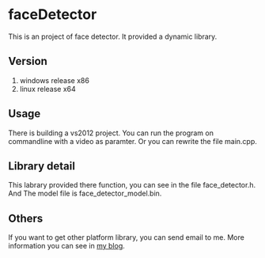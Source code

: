 # faceDetector
This is an project of face detector. It provided a dynamic library.

## Version
1) windows release x86
2) linux release x64

## Usage
There is building a vs2012 project. You can run the program on commandline with a video as paramter.
Or you can rewrite the file main.cpp.

## Library detail
This labrary provided there function, you can see in the file face_detector.h. 
And The model file is face_detector_model.bin.

## Others
If you want to get other platform library, you can send email to me. More information you can see in [my blog](http://blog.csdn.net/focusface).


